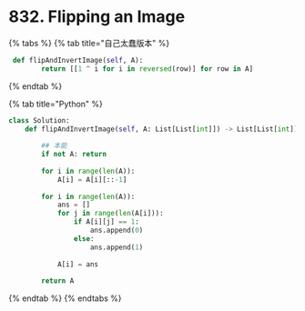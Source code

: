 # 832. Flipping an Image

{% tabs %}
{% tab title="自己太蠢版本" %}
```python
 def flipAndInvertImage(self, A):
        return [[1 ^ i for i in reversed(row)] for row in A]
```
{% endtab %}

{% tab title="Python" %}
```python
class Solution:
    def flipAndInvertImage(self, A: List[List[int]]) -> List[List[int]]:
        
        ## 本能
        if not A: return 
        
        for i in range(len(A)):
            A[i] = A[i][::-1]
            
        for i in range(len(A)):
            ans = []
            for j in range(len(A[i])):
                if A[i][j] == 1:
                    ans.append(0)
                else:
                    ans.append(1)
                    
            A[i] = ans
            
        return A
```
{% endtab %}
{% endtabs %}

